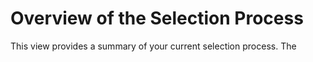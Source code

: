 # Overview of the Selection Process
 This view provides a summary of your current selection process.  The 